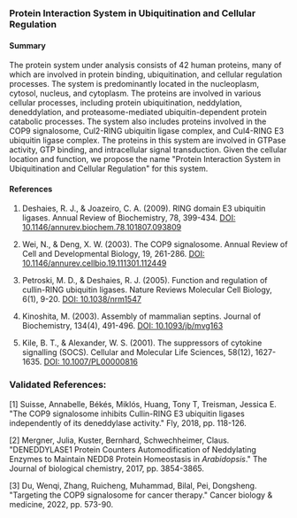 ### Protein Interaction System in Ubiquitination and Cellular Regulation

#### Summary

The protein system under analysis consists of 42 human proteins, many of which are involved in protein binding, ubiquitination, and cellular regulation processes. The system is predominantly located in the nucleoplasm, cytosol, nucleus, and cytoplasm. The proteins are involved in various cellular processes, including protein ubiquitination, neddylation, deneddylation, and proteasome-mediated ubiquitin-dependent protein catabolic processes. The system also includes proteins involved in the COP9 signalosome, Cul2-RING ubiquitin ligase complex, and Cul4-RING E3 ubiquitin ligase complex. The proteins in this system are involved in GTPase activity, GTP binding, and intracellular signal transduction. Given the cellular location and function, we propose the name "Protein Interaction System in Ubiquitination and Cellular Regulation" for this system.

#### References

1. Deshaies, R. J., & Joazeiro, C. A. (2009). RING domain E3 ubiquitin ligases. Annual Review of Biochemistry, 78, 399-434. [DOI: 10.1146/annurev.biochem.78.101807.093809](https://doi.org/10.1146/annurev.biochem.78.101807.093809)

2. Wei, N., & Deng, X. W. (2003). The COP9 signalosome. Annual Review of Cell and Developmental Biology, 19, 261-286. [DOI: 10.1146/annurev.cellbio.19.111301.112449](https://doi.org/10.1146/annurev.cellbio.19.111301.112449)

3. Petroski, M. D., & Deshaies, R. J. (2005). Function and regulation of cullin-RING ubiquitin ligases. Nature Reviews Molecular Cell Biology, 6(1), 9-20. [DOI: 10.1038/nrm1547](https://doi.org/10.1038/nrm1547)

4. Kinoshita, M. (2003). Assembly of mammalian septins. Journal of Biochemistry, 134(4), 491-496. [DOI: 10.1093/jb/mvg163](https://doi.org/10.1093/jb/mvg163)

5. Kile, B. T., & Alexander, W. S. (2001). The suppressors of cytokine signalling (SOCS). Cellular and Molecular Life Sciences, 58(12), 1627-1635. [DOI: 10.1007/PL00000816](https://doi.org/10.1007/PL00000816)

### Validated References: 

[1] Suisse, Annabelle, Békés, Miklós, Huang, Tony T, Treisman, Jessica E. "The COP9 signalosome inhibits Cullin-RING E3 ubiquitin ligases independently of its deneddylase activity." Fly, 2018, pp. 118-126.

[2] Mergner, Julia, Kuster, Bernhard, Schwechheimer, Claus. "DENEDDYLASE1 Protein Counters Automodification of Neddylating Enzymes to Maintain NEDD8 Protein Homeostasis in <i>Arabidopsis</i>." The Journal of biological chemistry, 2017, pp. 3854-3865.

[3] Du, Wenqi, Zhang, Ruicheng, Muhammad, Bilal, Pei, Dongsheng. "Targeting the COP9 signalosome for cancer therapy." Cancer biology & medicine, 2022, pp. 573-90.

